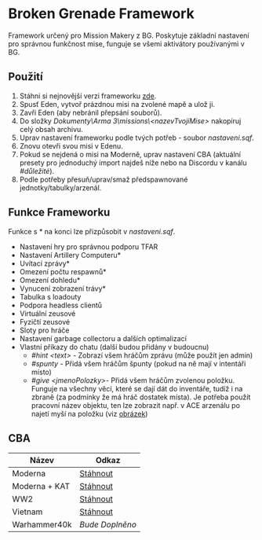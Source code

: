 # Broken Grenade Framework
Framework určený pro Mission Makery z BG.
Poskytuje základní nastavení pro správnou funkčnost mise, funguje se všemi aktivátory používanými v BG.

## Použití
 1. Stáhni si nejnovější verzi frameworku [zde](https://github.com/ondrej-mahdalik/BG_Framework/releases/latest).
 2. Spusť Eden, vytvoř prázdnou misi na zvolené mapě a ulož ji.
 3. Zavři Eden (aby nebránil přepsání souborů).
 4. Do složky *Dokumenty\Arma 3\missions\\\<nazevTvojiMise\>* nakopíruj celý obsah archivu.
 5. Uprav nastavení frameworku podle tvých potřeb - soubor *nastaveni.sqf*.
 6. Znovu otevři svou misi v Edenu.
 7. Pokud se nejdená o misi na Moderně, uprav nastavení CBA (aktuální presety pro jednoduchý import najdeš níže nebo na Discordu v kanálu *#důležité*).
 8. Podle potřeby přesuň/uprav/smaž předspawnované jednotky/tabulky/arzenál.
 
## Funkce Frameworku
Funkce s * na konci lze přizpůsobit v *nastaveni.sqf*.
 - Nastavení hry pro správnou podporu TFAR
 - Nastavení Artillery Computeru*
 - Uvítací zprávy*
 - Omezení počtu respawnů*
 - Omezení dohledu*
 - Vynucení zobrazení trávy*
 - Tabulka s loadouty
 - Podpora headless clientů
 - Virtuální zeusové
 - Fyzičtí zeusové
 - Sloty pro hráče
 - Nastavení garbage collectoru a dalších optimalizací
 - Vlastní příkazy do chatu (další budou přidány v budoucnu)
	 - *#hint \<text\>* - Zobrazí všem hráčům zprávu (může použít jen admin)
	 - *#spunty* - Přidá všem hráčům špunty (pokud na ně mají v intentáři místo)
	 - *#give \<jmenoPolozky\>*- Přidá všem hráčům zvolenou položku.
	 Funguje na všechny věci, které se dají dát do inventáře, tudíž i na zbraně (za podmínky že má hráč dostatek místa).
	 Je potřeba použít pracovní název objektu, ten lze zobrazit např. v ACE arzenálu po najetí myší na položku (viz [obrázek](https://i.imgur.com/9iaoXDs.png))

## CBA
|Název|Odkaz|
|--|--|
|Moderna|[Stáhnout](https://cdn.discordapp.com/attachments/611968501938257920/781540328686616596/CBA_MODERNA_GRIPEN_26.11.2020.txt)|
|Moderna + KAT|[Stáhnout](https://cdn.discordapp.com/attachments/611968501938257920/799989370781696030/cba_KAT_160121.txt)|
|WW2|[Stáhnout](https://cdn.discordapp.com/attachments/611968501938257920/781540353009516565/CBA_GRIPEN_WW2_26.11.2020.txt)|
|Vietnam|[Stáhnout](https://cdn.discordapp.com/attachments/611968501938257920/781540389877841970/CBA_GRIPEN_VIETNAM_26.11.2020.txt)|
|Warhammer40k|*Bude Doplněno*|